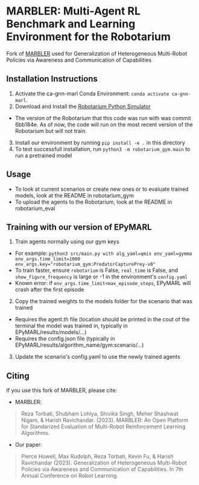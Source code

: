 # MARBLER: Multi-Agent RL Benchmark and Learning Environment for the Robotarium
Fork of [MARBLER](https://shubhlohiya.github.io/MARBLER/) used for Generalization of Heterogeneous Multi-Robot Policies via Awareness and Communication of Capabilities 

## Installation Instructions
1. Activate the ca-gnn-marl Conda Environment: `conda activate ca-gnn-marl`. 
2. Download and Install the [Robotarium Python Simulator](https://github.com/robotarium/robotarium_python_simulator)
- The version of the Robotarium that this code was run with was commit 6bb184e. As of now, the code will run on the most recent version of the Robotarium but will not train.
3. Install our environment by running `pip install -e .` in this directory
4. To test successfull installation, run `python3 -m robotarium_gym.main` to run a pretrained model

## Usage
* To look at current scenarios or create new ones or to evaluate trained models, look at the README in robotarium_gym
* To upload the agents to the Robotarium, look at the README in robotarium_eval

## Training with our version of EPyMARL
1. Train agents normally using our gym keys
- For example: `python3 src/main.py with alg_yaml=qmix env_yaml=gymma env_args.time_limit=1000 env_args.key="robotarium_gym:PredatorCapturePrey-v0"`
- To train faster, ensure `robotarium` is False, `real_time` is False, and `show_figure_frequency` is large or -1 in the environment's `config.yaml`
- Known error: if `env_args.time_limit<max_episode_steps`, EPyMARL will crash after the first episode
2. Copy the trained weights to the models folder for the scenario that was trained
- Requires the agent.th file (location should be printed in the cout of the terminal the model was trained in, typically in EPyMARL/results/models/...)
- Requires the config.json file (typically in EPyMARL/results/algorithm_name/gym:scenario/...)
3. Update the scenario's config.yaml to use the newly trained agents


## Citing
If you use this fork of MARBLER, please cite:
* MARBLER:
> Reza Torbati, Shubham Lohiya, Shivika Singh, Meher Shashwat Nigam, & Harish Ravichandar. (2023). MARBLER: An Open Platform for Standarized Evaluation of Multi-Robot Reinforcement Learning Algorithms. 
* Our paper:
> Pierce Howell, Max Rudolph, Reza Torbati, Kevin Fu, & Harish Ravichandar (2023). Generalization of Heterogeneous Multi-Robot Policies via Awareness and Communication of Capabilities. In 7th Annual Conference on Robot Learning.
